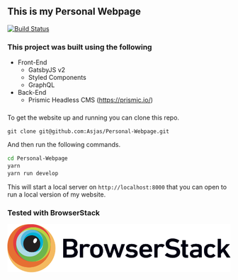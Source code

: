## This is my Personal Webpage
[![Build Status](https://travis-ci.org/Asjas/Personal-Webpage.svg?branch=master)](https://travis-ci.org/Asjas/Personal-Webpage)

### This project was built using the following

* Front-End
  * GatsbyJS v2
  * Styled Components
  * GraphQL
* Back-End
  * Prismic Headless CMS (https://prismic.io/)

###

To get the website up and running you can clone this repo.

```git
git clone git@github.com:Asjas/Personal-Webpage.git
```

And then run the following commands.

```sh
cd Personal-Webpage
yarn
yarn run develop
```

This will start a local server on `http://localhost:8000` that you can open to run a local version of my website.

### Tested with BrowserStack

[![BrowserStack Image](static/Browserstack-logo.svg)](https://www.browserstack.com)
